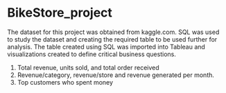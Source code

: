 # BikeStore_project

The dataset for this project was obtained from kaggle.com. SQL was used to study the dataset and creating the required table to be used further for analysis.
The table created using SQL was imported into Tableau and visualizations created to define critical business questions.
  1) Total revenue, units sold, and total order received
  2) Revenue/category, revenue/store and revenue generated per month.
  3) Top customers who spent money
